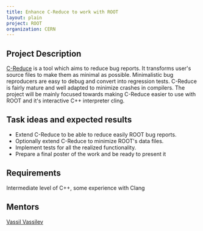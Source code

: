 ```yaml
---
title: Enhance C-Reduce to work with ROOT
layout: plain
project: ROOT
organization: CERN
---
```


## Project Description
[C-Reduce](https://github.com/csmith-project/creduce) is a tool which aims to reduce 
bug reports. It transforms user's source files to make them as minimal as possible.
Minimalistic bug reproducers are easy to debug and convert into regression tests.
C-Reduce is fairly mature and well adapted to minimize crashes in compilers. The
project will be mainly focused towards making C-Reduce easier to use with ROOT and
it's interactive C++ interpreter cling.

## Task ideas and expected results

  * Extend C-Reduce to be able to reduce easily ROOT bug reports.
  * Optionally extend C-Reduce to minimize ROOT's data files.
  * Implement tests for all the realized functionality.
  * Prepare a final poster of the work and be ready to present it

## Requirements
Intermediate level of C++, some experience with Clang

## Mentors
[Vassil Vassilev](sft-gsoc@cern.ch)